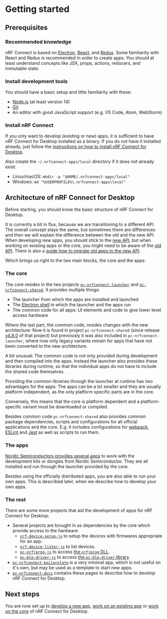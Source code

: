 ---
---

# Getting started

## Prerequisites

### Recommended knowledge

nRF Connect is based on [Electron](https://electron.atom.io/),
[React](https://facebook.github.io/react/), and [Redux](http://redux.js.org/).
Some familiarity with React and Redux is recommended in order to create apps.
You should at least understand concepts like JSX, props, actions, reducers, and
immutable state.

### Install development tools

You should have a basic setup and little familiarity with these:

- [Node.js](https://nodejs.org) (at least version 14)
- [Git](https://git-scm.com/downloads)
- An editor with good JavaScript support (e.g. VS Code, Atom, WebStorm)

### Install nRF Connect

If you only want to develop (existing or new) apps, it is sufficient to have nRF
Connect for Desktop installed as a binary. If you do not have it installed
already, just follow the
[instructions on how to install nRF Connect for Desktop](https://github.com/NordicSemiconductor/pc-nrfconnect-launcher#using-nrf-connect-for-desktop).

Also create the `~/.nrfconnect-apps/local` directory if it does not already
exist:

- Linux/macOS: `mkdir -p "$HOME/.nrfconnect-apps/local"`
- Windows: `md "%USERPROFILE%\.nrfconnect-apps\local"`

## Architecture of nRF Connect for Desktop

Before starting, you should know the basic structure of nRF Connect for Desktop.

It is currently a bit in flux, because we are transitioning to a different API.
The overall concept stays the same, but sometimes there are differences and then
we will explain the difference between the old and the new API. When developing
new apps, you should stick to the [new API](./api_reference), but when working
on existing apps or the core, you might need to be aware of the
[old API](./old_api_reference). There is also a
[guide how to migrate old apps to the new API](migrating_apps).

Which brings us right to the two main blocks, the core and the apps:

### The core

The core resides in the two projects
[`pc-nrfconnect-launcher`](https://github.com/NordicSemiconductor/pc-nrfconnect-launcher)
and
[`pc-nrfconnect-shared`](https://github.com/NordicSemiconductor/pc-nrfconnect-shared).
It provides multiple things:

- The launcher from which the apps are installed and launched
- The [Electron shell](https://electronjs.org) in which the launcher and the
  apps run
- The common code for all apps: UI elements and code to give lower level access
  hardware

Where the last part, the common code, resides changes with the new architecture:
Now it is found in project `pc-nrfconnect-shared` (since release
[v4.8.0](https://github.com/NordicSemiconductor/pc-nrfconnect-shared/releases/tag/v4.8.0)
of that project) but previously it was also included in
`pc-nrfconnect-launcher`, where now only legacy variants remain for apps that
have not been converted to the new architecture.

A bit unusual: The common code is not only provided during development and then
compiled into the apps. Instead the launcher also provides these libraries
during runtime, so that the individual apps do not have to include the shared
code themselves.

Providing the common libraries through the launcher at runtime has two
advantages for the apps: The apps can be a lot smaller and they are usually
platform independent, as the only platform specific parts are in the core.

Conversely, this means that the core is platform dependent and a
platform-specific variant must be downloaded or compiled.

Besides common code `pc-nrfconnect-shared` also provides common package
dependencies, scripts and configurations for all official applications and the
core. E.g. it includes configurations for [webpack](https://webpack.js.org),
[ESLint](https://eslint.org) and [Jest](https://jestjs.io) as well as scripts to
run them.

### The apps

[Nordic Semiconductors provides several apps](./supported_apps) to work with the
development kits or dongles from Nordic Semiconductor. They are all installed
and run through the launcher provided by the core.

Besides using the officially distributed apps, you are also able to run your own
apps. This is described later, when we describe how to develop your own apps.

### The rest

There are some more projects that aid the development of apps for nRF Connect
for Desktop:

- Several projects are brought in as dependencies by the core which provide
  access to the hardware:
  - [`nrf-device-setup-js`](https://github.com/NordicSemiconductor/nrf-device-setup-js)
    to setup the devices with firmwares appropriate for an app.
  - [`nrf-device-lister-js`](https://github.com/NordicSemiconductor/nrf-device-lister-js)
    to list devices.
  - [`pc-nrfjprog-js`](https://github.com/NordicSemiconductor/pc-nrfjprog-js) to
    access
    [the `nrfjprog` DLL](https://infocenter.nordicsemi.com/topic/ug_nrf5x_cltools/UG/cltools/nrf5x_nrfjprogdll.html).
  - [`pc-ble-driver-js`](https://github.com/NordicSemiconductor/pc-ble-driver-js)
    to access
    [the `pc-ble-driver` library](https://github.com/NordicSemiconductor/pc-ble-driver).
- [`pc-nrfconnect-boilerplate`](https://github.com/NordicSemiconductor/pc-nrfconnect-boilerplate)
  is a very minimal app, which is not useful on it's own, but may be used as a
  template to start new apps.
- [`pc-nrfconnect-docs`](https://github.com/NordicSemiconductor/pc-nrfconnect-docs)
  contains these pages to describe how to develop nRF Connect for Desktop.

## Next steps

You are now set up to [develop a new app](./create_new_app),
[work on an existing app](./get_an_existing_app_s_sources) or
[work on the core](./core_development) of nRF Connect for Desktop.
